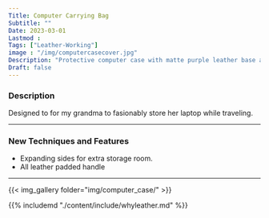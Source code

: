 ```yaml
---
Title: Computer Carrying Bag
Subtitle: ""
Date: 2023-03-01
Lastmod : 
Tags: ["Leather-Working"]
image : "/img/computercasecover.jpg"
Description: "Protective computer case with matte purple leather base and light tan accents."
Draft: false
---
```


### Description ###
Designed to for my grandma to fasionably store her laptop while traveling.

---

### New Techniques and Features
* Expanding sides for extra storage room.
* All leather padded handle

---

{{< img_gallery  folder="img/computer_case/" >}}

{{% includemd "./content/include/whyleather.md" %}}  